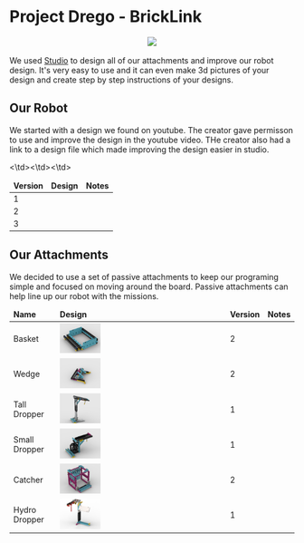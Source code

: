 # Project Drego - BrickLink
<center><img src="https://static.bricklink.com/renovate/img/bl_holiday_turkey.svg"></center>

We used [Studio](https://www.bricklink.com/v3/studio/download.page?gclid=CjwKCAjwtp2bBhAGEiwAOZZTuEDtx5LvCSlo8GA4D2k6VJ-VTS6sQVNNgZ3v8I1XQEpQPe1hfcyMaBoCyXUQAvD_BwE) to design all of our attachments and improve our robot design. It's very easy to use and it can even make 3d pictures of your design and create step by step instructions of your designs.

## Our Robot
We started with a design we found on youtube. The creator gave permisson to use and improve the design in the youtube video. THe creator also had a link to a design file which made improving the design easier in studio.

<table>
  <thead><td><b>Version</b></td><td><b>Design</b></td><td><b>Notes</b></td></thead>
  <tr><td>1</td><td></td><\td></td></tr>
  <tr><td>2</td><td></td><\td></td></tr>
  <tr><td>3</td><td></td><\td></td></tr>
</table>

## Our Attachments
We decided to use a set of passive attachments to keep our programing simple and focused on moving around the board. Passive attachments can help line up our robot with the missions.

<table>
  <thead><td><b>Name</b></td><td><b>Design</b></td><td><b>Version</b></td><td><b>Notes</b></td></thead>
  <tr><td>Basket</td><td><img src="../Media/FLL_SuperPowered-Attachment-M07.png" width="25%"></td><td>2</td><td></td></tr>
  <tr><td>Wedge</td><td><img src="../Media/FLL_SuperPowered-Attachment-M02_2.png" width="25%"></td><td>2</td><td></td></tr>
  <tr><td>Tall Dropper</td><td><img src="../Media/fll_superpowered-attachment-m14.png" width="25%"></td><td>1</td><td></td></tr>
  <tr><td>Small Dropper</td><td><img src="../Media/fll_superpowered-m3_attachment.png" width="25%"></td><td>1</td><td></td></tr>
  <tr><td>Catcher</td><td><img src="../Media/FLL_SuperPowered-Attachment-Catcher.png" width="25%"></td><td>2</td><td></td></tr>
  <tr><td>Hydro Dropper</td><td><img src="../Media/FLL_SuperPowered-Attachment-HydroDropper.png" width="25%"></td><td>1</td><td></td></tr>
</table>
